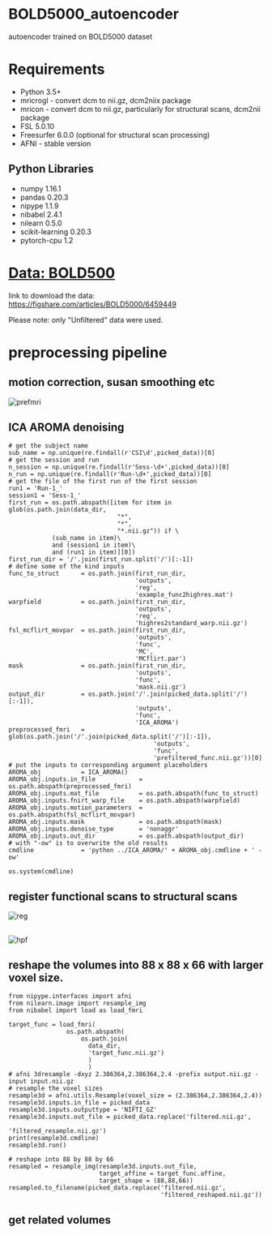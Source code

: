 # BOLD5000_autoencoder
autoencoder trained on BOLD5000 dataset

# Requirements
- Python 3.5+
- mricrogl - convert dcm to nii.gz, dcm2niix package
- mricon - convert dcm to nii.gz, particularly for structural scans, dcm2nii package
- FSL 5.0.10
- Freesurfer 6.0.0 (optional for structural scan processing)
- AFNI - stable version
## Python Libraries
- numpy 1.16.1
- pandas 0.20.3
- nipype 1.1.9
- nibabel 2.4.1
- nilearn 0.5.0
- scikit-learning 0.20.3
- pytorch-cpu 1.2

# [Data: BOLD500](https://bold5000.github.io)

link to download the data: https://figshare.com/articles/BOLD5000/6459449

Please note: only "Unfiltered" data were used.

# preprocessing pipeline
## motion correction, susan smoothing etc
![prefmri](https://github.com/nmningmei/BOLD5000_autoencoder/blob/master/figures/preprocessing_step_1.png)
## ICA AROMA denoising
```
# get the subject name
sub_name = np.unique(re.findall(r'CSI\d',picked_data))[0]
# get the session and run
n_session = np.unique(re.findall(r'Sess-\d+',picked_data))[0]
n_run = np.unique(re.findall(r'Run-\d+',picked_data))[0]
# get the file of the first run of the first session
run1 = 'Run-1_'
session1 = 'Sess-1_'
first_run = os.path.abspath([item for item in glob(os.path.join(data_dir,
                              "*",
                              "*",
                              "*.nii.gz")) if \
            (sub_name in item)\
            and (session1 in item)\
            and (run1 in item)][0])
first_run_dir = '/'.join(first_run.split('/')[:-1])
# define some of the kind inputs
func_to_struct      = os.path.join(first_run_dir,
                                   'outputs',
                                   'reg',
                                   'example_func2highres.mat')
warpfield           = os.path.join(first_run_dir,
                                   'outputs',
                                   'reg',
                                   'highres2standard_warp.nii.gz')
fsl_mcflirt_movpar  = os.path.join(first_run_dir,
                                   'outputs',
                                   'func',
                                   'MC',
                                   'MCflirt.par')
mask                = os.path.join(first_run_dir,
                                   'outputs',
                                   'func',
                                   'mask.nii.gz')
output_dir          = os.path.join('/'.join(picked_data.split('/')[:-1]),
                                   'outputs',
                                   'func',
                                   'ICA_AROMA')
preprocessed_fmri   = glob(os.path.join('/'.join(picked_data.split('/')[:-1]),
                                        'outputs',
                                        'func',
                                        'prefiltered_func.nii.gz'))[0]
# put the inputs to corresponding argument placeholders
AROMA_obj           = ICA_AROMA()
AROMA_obj.inputs.in_file            = os.path.abspath(preprocessed_fmri)
AROMA_obj.inputs.mat_file           = os.path.abspath(func_to_struct)
AROMA_obj.inputs.fnirt_warp_file    = os.path.abspath(warpfield)
AROMA_obj.inputs.motion_parameters  = os.path.abspath(fsl_mcflirt_movpar)
AROMA_obj.inputs.mask               = os.path.abspath(mask)
AROMA_obj.inputs.denoise_type       = 'nonaggr'
AROMA_obj.inputs.out_dir            = os.path.abspath(output_dir)
# with "-ow" is to overwrite the old results
cmdline             = 'python ../ICA_AROMA/' + AROMA_obj.cmdline + ' -ow'

os.system(cmdline)
```
## register functional scans to structural scans
![reg](https://github.com/nmningmei/BOLD5000_autoencoder/blob/master/figures/registrate%20funtional%20scans%20to%20sctural%20scans.png)
##
![hpf](https://github.com/nmningmei/BOLD5000_autoencoder/blob/master/figures/highpass_temp.png)

## reshape the volumes into 88 x 88 x 66 with larger voxel size.
```
from nipype.interfaces import afni
from nilearn.image import resample_img
from nibabel import load as load_fmri

target_func = load_fmri(
                os.path.abspath(
                    os.path.join(
                      data_dir,
                      'target_func.nii.gz')
                      )
                      )
# afni 3dresample -dxyz 2.386364,2.386364,2.4 -prefix output.nii.gz -input input.nii.gz
# resample the voxel sizes
resample3d = afni.utils.Resample(voxel_size = (2.386364,2.386364,2.4))
resample3d.inputs.in_file = picked_data
resample3d.inputs.outputtype = 'NIFTI_GZ'
resample3d.inputs.out_file = picked_data.replace('filtered.nii.gz',
                                                 'filtered_resample.nii.gz')
print(resample3d.cmdline)
resample3d.run()

# reshape into 88 by 88 by 66
resampled = resample_img(resample3d.inputs.out_file,
                         target_affine = target_func.affine,
                         target_shape = (88,88,66))
resampled.to_filename(picked_data.replace('filtered.nii.gz',
                                          'filtered_reshaped.nii.gz'))
```
## get related volumes
